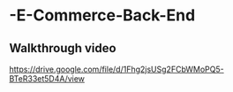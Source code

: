 # -E-Commerce-Back-End


## Walkthrough video

https://drive.google.com/file/d/1Fhg2jsUSg2FCbWMoPQ5-BTeR33et5D4A/view